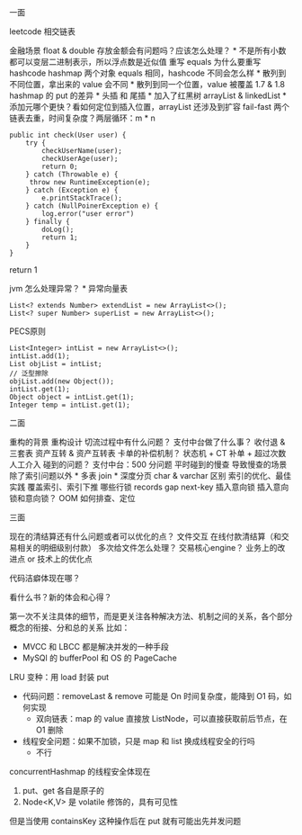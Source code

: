 一面

leetcode 相交链表

金融场景 float & double 存放金额会有问题吗？应该怎么处理？
	* 不是所有小数都可以变层二进制表示，所以浮点数是近似值
重写 equals 为什么要重写 hashcode
hashmap 两个对象 equals 相同，hashcode 不同会怎么样
	* 散列到不同位置，拿出来的 value 会不同
	* 散列到同一个位置，value 被覆盖
1.7 & 1.8 hashmap 的 put 的差异
	* 头插 和 尾插
	* 加入了红黑树
arrayList & linkedList
	* 添加元哪个更快？看如何定位到插入位置，arrayList 还涉及到扩容
fail-fast
两个链表去重，时间复杂度？两层循环：m * n

```
public int check(User user) {
    try {
        checkUserName(user);
        checkUserAge(user);
        return 0;
    } catch (Throwable e) {
     throw new RuntimeException(e);
    } catch (Exception e) {
        e.printStackTrace();
    } catch (NullPoinerException e) {
        log.error("user error")
    } finally {
        doLog();
        return 1;
    }
}
```

return 1

jvm 怎么处理异常？
	* 异常向量表

```
List<? extends Number> extendList = new ArrayList<>();
List<? super Number> superList = new ArrayList<>();
```

PECS原则

```
List<Integer> intList = new ArrayList<>();
intList.add(1);
List objList = intList;
// 泛型擦除
objList.add(new Object());
intList.get(1);
Object object = intList.get(1);
Integer temp = intList.get(1);
```

二面

重构的背景
重构设计
切流过程中有什么问题？
支付中台做了什么事？
	收付退 & 三套表
	资产互转 & 资产互转表
卡单的补偿机制？
	状态机 + CT 补单 + 超过次数人工介入
碰到的问题？
	支付中台：500 分问题
平时碰到的慢查
导致慢查的场景
	除了索引问题以外
	* 多表 join
	* 深度分页
char & varchar 区别
索引的优化、最佳实践
覆盖索引、索引下推
哪些行锁
	records 
	gap 
	next-key
	插入意向锁
插入意向锁和意向锁？
OOM 如何排查、定位

三面

现在的清结算还有什么问题或者可以优化的点？
	文件交互
	在线付款清结算（和交易相关的明细级别付款）
多次给文件怎么处理？
	交易核心engine？
业务上的改进点 or 技术上的优化点

代码洁癖体现在哪？

看什么书？新的体会和心得？

第一次不关注具体的细节，而是更关注各种解决方法、机制之间的关系，各个部分概念的衔接、分和总的关系
比如：
* MVCC 和 LBCC 都是解决并发的一种手段
* MySQl 的 bufferPool 和 OS 的 PageCache

LRU 变种：用 load 封装 put

* 代码问题：removeLast & remove 可能是 On 时间复杂度，能降到 O1 码，如何实现
	* 双向链表：map 的 value 直接放 ListNode，可以直接获取前后节点，在 O1 删除
* 线程安全问题：如果不加锁，只是 map 和 list 换成线程安全的行吗
	* 不行

concurrentHashmap 的线程安全体现在
1. put、get 各自是原子的
2. Node<K,V> 是 volatile 修饰的，具有可见性

但是当使用 containsKey 这种操作后在 put 就有可能出先并发问题